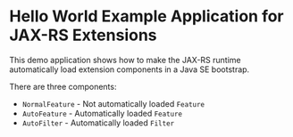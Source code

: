 # Hello World Example Application for JAX-RS Extensions
This demo application shows how to make the JAX-RS runtime automatically load extension components in a Java SE bootstrap.

There are three components:
* `NormalFeature` - Not automatically loaded `Feature`
* `AutoFeature` - Automatically loaded `Feature`
* `AutoFilter` - Automatically loaded `Filter`

